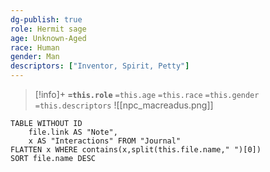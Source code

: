 ```yaml
---
dg-publish: true
role: Hermit sage
age: Unknown-Aged
race: Human
gender: Man
descriptors: ["Inventor, Spirit, Petty"]
---
```


> [!info]+
> **`=this.role`**
> `=this.age` `=this.race` `=this.gender`
> `=this.descriptors` 
> ![[npc_macreadus.png]]

```dataview
TABLE WITHOUT ID
	file.link AS "Note", 
	x AS "Interactions" FROM "Journal"
FLATTEN x WHERE contains(x,split(this.file.name," ")[0])
SORT file.name DESC
```
